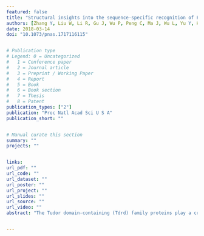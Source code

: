 ```yaml
---
featured: false
title: "Structural insights into the sequence-specific recognition of Piwi by Drosophila Papi"
authors: [Zhang Y, Liu W, Li R, Gu J, Wu P, Peng C, Ma J, Wu L, Yu Y, Huang Y]
date: 2018-03-14
doi: "10.1073/pnas.1717116115"


# Publication type
# Legend: 0 = Uncategorized
#   1 = Conference paper
#   2 = Journal article
#   3 = Preprint / Working Paper
#   4 = Report
#   5 = Book
#   6 = Book section
#   7 = Thesis
#   8 = Patent
publication_types: ["2"]
publication: "Proc Natl Acad Sci U S A"
publication_short: ""


# Manual curate this section
summary: ""
projects: ""


links:
url_pdf: ""
url_code: ""
url_dataset: ""
url_poster: ""
url_project: ""
url_slides: ""
url_source: ""
url_video: ""
abstract: "The Tudor domain-containing (Tdrd) family proteins play a critical role in transposon silencing in animal gonads by recognizing the symmetrically dimethylated arginine (sDMA) on the (G/A)R motif of the N-terminal of PIWI family proteins via the eTud domains. Papi, also known as \"Tdrd2,\" is involved in Zucchini-mediated PIWI-interacting RNA (piRNA) 3'-end maturation. Intriguingly, a recent study showed that, in papi mutant flies, only Piwi-bound piRNAs increased in length, and not Ago3-bound or Aub-bound piRNAs. However, the molecular and structural basis of the Papi-Piwi complex is still not fully understood, which limits mechanistic understanding of the function of Papi in piRNA biogenesis. In the present study, we determined the crystal structures of Papi-eTud in the apo form and in complex with a peptide containing unmethylated or dimethylated R10 residues. Structural and biochemical analysis showed that the Papi interaction region on the Drosophila Piwi contains an RGRRR motif (R7-R11) distinct from the consensus (G/A)R motif recognized by canonical eTud. Mass spectrometry results indicated that Piwi is the major binding partner of Papi in vivo. The papi mutant flies suffered from both fertility and transposon-silencing defects, supporting the important role conferred to Papi in piRNA 3' processing through direct interaction with Piwi proteins."


---
```

